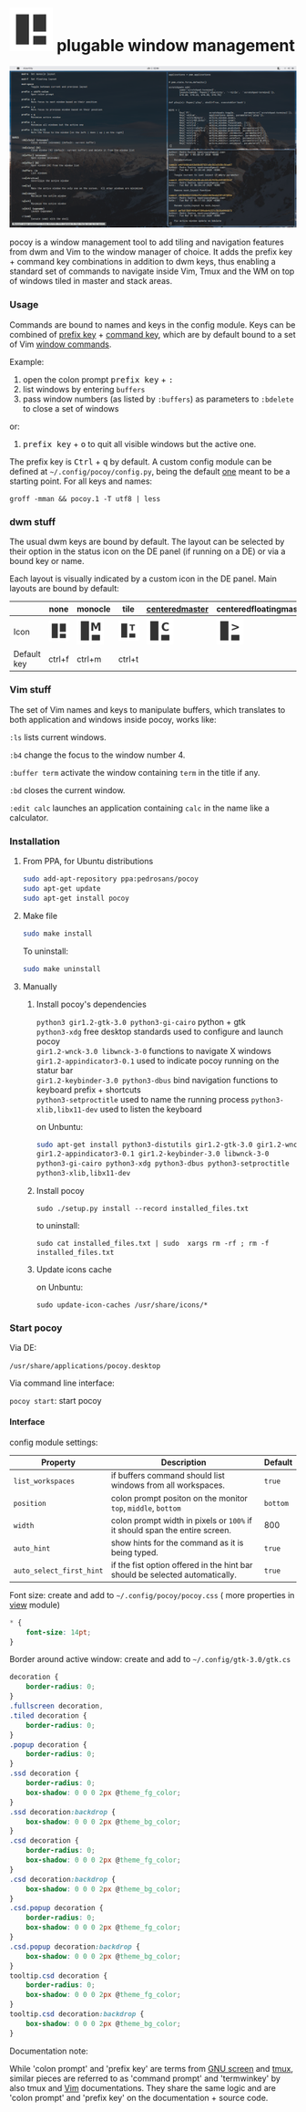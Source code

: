 # ![logo](data/icon/pocoy.svg "pocoy logo") plugable window management

<div align="center">
<a href="https://github.com/pedrosans/pocoy-media/raw/master/tile-example-01.png">
<img src="https://github.com/pedrosans/pocoy-media/raw/master/preview.png" />
</a>
</div>

pocoy is a window management tool to add tiling and navigation features
from dwm and Vim to the window manager of choice.
It adds the prefix key + command key combinations in addition to dwm keys,
thus enabling a standard set of commands to navigate inside Vim, Tmux and the WM
on top of windows tiled in master and stack areas.

### Usage

Commands are bound to names and keys in the config module.
Keys can be combined of
[prefix key](https://manpages.debian.org/buster/tmux/tmux.1.en.html#KEY_BINDINGS)
+
[command key](https://manpages.debian.org/buster/tmux/tmux.1.en.html#KEY_BINDINGS),
which are by default bound to a set of
Vim [window commands](http://vimdoc.sourceforge.net/htmldoc/vimindex.html#CTRL-W).


Example:

1. open the colon prompt <kbd>prefix key</kbd> + <kbd>:</kbd>
2. list windows by entering `buffers`
3. pass window numbers (as listed by `:buffers`) as parameters to `:bdelete` to close a set of windows

or:

1. <kbd>prefix key</kbd> + <kbd>o</kbd> to quit all visible windows but the active one.


The prefix key is <kbd>Ctrl</kbd> + <kbd>q</kbd> by default. A custom config module can
be defined at `~/.config/pocoy/config.py`, being the default
[one](pocoy/config.py) meant to be a starting point. For all keys and names:

```shell
groff -mman && pocoy.1 -T utf8 | less
```

### dwm stuff

The usual dwm keys are bound by default.
The layout can be selected by their option in the status icon on the DE panel (if running on a DE)
or via a bound key or name.

Each layout is visually indicated by a custom icon in the DE panel. Main layouts are bound by default:

||none|monocle|tile|[centeredmaster](https://dwm.suckless.org/patches/centeredmaster/)|centeredfloatingmaster|[spiral](https://dwm.suckless.org/patches/fibonacci/)|dwindle|
|---|--|---|---|---|---|---|---|
|Icon| ![floating](data/icon/48x48/pocoy-dark.png "pocoy logo") | ![floating](data/icon/48x48/pocoy-M-dark.png "pocoy logo") | ![floating](data/icon/48x48/pocoy-T-dark.png "pocoy logo") | ![floating](data/icon/48x48/pocoy-C-dark.png "pocoy logo") | ![floating](data/icon/48x48/pocoy->-dark.png "pocoy logo") | ![floating](data/icon/48x48/pocoy-@-dark.png "pocoy logo") | ![floating](data/icon/48x48/pocoy-\\-dark.png "pocoy logo")
|Default key|ctrl+f|ctrl+m|ctrl+t|||||


### Vim stuff

The set of Vim names and keys to manipulate buffers, which translates to
both application and windows inside pocoy, works like:

`:ls` lists current windows.

`:b4` change the focus to the window number 4.

`:buffer term` activate the window containing `term` in the title if any.

`:bd` closes the current window.

`:edit calc` launches an application containing `calc` in the name like a calculator.

### Installation

1. From PPA, for Ubuntu distributions
	```bash
	sudo add-apt-repository ppa:pedrosans/pocoy
	sudo apt-get update
	sudo apt-get install pocoy
	```
2. Make file

	```bash
	sudo make install
	```

	To uninstall:

	```bash
	sudo make uninstall
	```

3. Manually

	1. Install pocoy's dependencies

		`python3 gir1.2-gtk-3.0 python3-gi-cairo` python + gtk  
		`python3-xdg` free desktop standards used to configure and launch pocoy  
		`gir1.2-wnck-3.0 libwnck-3-0` functions to navigate X windows  
		`gir1.2-appindicator3-0.1` used to indicate pocoy running on the statur bar  
		`gir1.2-keybinder-3.0 python3-dbus` bind navigation functions to keyboard prefix + shortcuts  
		`python3-setproctitle` used to name the running process
		`python3-xlib,libx11-dev` used to listen the keyboard

		on Unbuntu:

		```bash
		sudo apt-get install python3-distutils gir1.2-gtk-3.0 gir1.2-wnck-3.0 \
		gir1.2-appindicator3-0.1 gir1.2-keybinder-3.0 libwnck-3-0             \
		python3-gi-cairo python3-xdg python3-dbus python3-setproctitle        \
		python3-xlib,libx11-dev
		```

	2. Install pocoy
		```
		sudo ./setup.py install --record installed_files.txt
		```
		to uninstall:
		```
		sudo cat installed_files.txt | sudo  xargs rm -rf ; rm -f installed_files.txt
		```

	3. Update icons cache

		on Unbuntu:

		```
		sudo update-icon-caches /usr/share/icons/*
		```

### Start pocoy

Via DE:

`/usr/share/applications/pocoy.desktop`

Via command line interface:

`pocoy start`: start pocoy

#### Interface

config module settings:

Property|Description|Default
-|-|-
`list_workspaces`| if buffers command should list windows from all workspaces. |`true`
`position`| colon prompt positon on the monitor `top`, `middle`, `bottom` | `bottom`
`width`| colon prompt width in pixels or `100%` if it should span the entire screen. | 800
`auto_hint` | show hints for the command as it is being typed. | `true`
`auto_select_first_hint` | if the fist option offered in the hint bar should be selected automatically. | `true`


Font size: create and add to `~/.config/pocoy/pocoy.css` ( more properties in [view](pocoy/view.py) module)

```css
* {
	font-size: 14pt;
}
```

Border around active window: create and add to `~/.config/gtk-3.0/gtk.cs`

```css
decoration {
	border-radius: 0;
}
.fullscreen decoration,
.tiled decoration {
	border-radius: 0; 
}
.popup decoration {
	border-radius: 0; 
}
.ssd decoration {
	border-radius: 0;
	box-shadow: 0 0 0 2px @theme_fg_color;
}
.ssd decoration:backdrop {
	box-shadow: 0 0 0 2px @theme_bg_color;
}
.csd decoration {
	border-radius: 0;
	box-shadow: 0 0 0 2px @theme_fg_color;
}
.csd decoration:backdrop {
	box-shadow: 0 0 0 2px @theme_bg_color;
}
.csd.popup decoration {
	border-radius: 0;
	box-shadow: 0 0 0 2px @theme_fg_color;
}
.csd.popup decoration:backdrop {
	box-shadow: 0 0 0 2px @theme_bg_color;
}
tooltip.csd decoration {
	border-radius: 0;
	box-shadow: 0 0 0 2px @theme_fg_color;
}
tooltip.csd decoration:backdrop {
	box-shadow: 0 0 0 2px @theme_bg_color;
}
```

Documentation note:

While 'colon prompt' and 'prefix key' are terms from 
[GNU screen](https://www.gnu.org/software/screen/manual/html_node/Commands.html)
and
[tmux](https://manpages.debian.org/buster/tmux/tmux.1.en.html#KEY_BINDINGS),
similar pieces are referred to as 'command prompt' and 'termwinkey'
by also tmux and [Vim](https://vimhelp.org/options.txt.html#%27termwinkey%27)
documentations.
They share the same logic and are 'colon prompt' and 'prefix key' on the documentation + source code.
